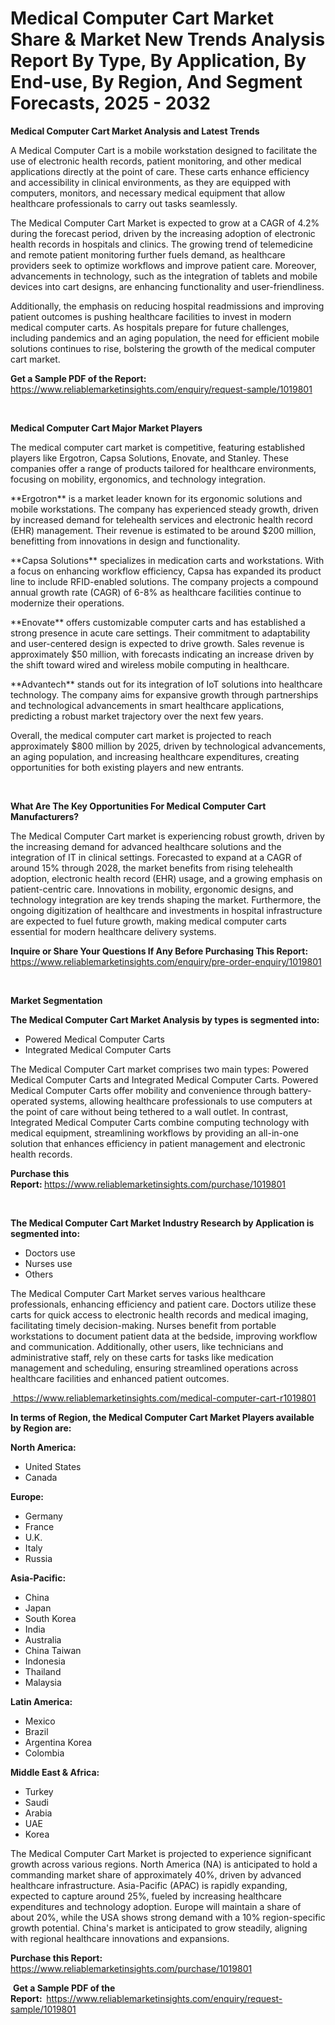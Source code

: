 <p><h1>Medical Computer Cart Market Share & Market New Trends Analysis Report By Type, By Application, By End-use, By Region, And Segment Forecasts, 2025 - 2032</h1></p><p><strong>Medical Computer Cart Market Analysis and Latest Trends</strong></p>
<p><p>A Medical Computer Cart is a mobile workstation designed to facilitate the use of electronic health records, patient monitoring, and other medical applications directly at the point of care. These carts enhance efficiency and accessibility in clinical environments, as they are equipped with computers, monitors, and necessary medical equipment that allow healthcare professionals to carry out tasks seamlessly.</p><p>The Medical Computer Cart Market is expected to grow at a CAGR of 4.2% during the forecast period, driven by the increasing adoption of electronic health records in hospitals and clinics. The growing trend of telemedicine and remote patient monitoring further fuels demand, as healthcare providers seek to optimize workflows and improve patient care. Moreover, advancements in technology, such as the integration of tablets and mobile devices into cart designs, are enhancing functionality and user-friendliness.</p><p>Additionally, the emphasis on reducing hospital readmissions and improving patient outcomes is pushing healthcare facilities to invest in modern medical computer carts. As hospitals prepare for future challenges, including pandemics and an aging population, the need for efficient mobile solutions continues to rise, bolstering the growth of the medical computer cart market.</p></p>
<p><strong>Get a Sample PDF of the Report:&nbsp;</strong> <a href="https://www.reliablemarketinsights.com/enquiry/request-sample/1019801?utm_campaign=2609&utm_medium=2&utm_source=Github&utm_content=ia&utm_term=13042025&utm_id=medical-computer-cart">https://www.reliablemarketinsights.com/enquiry/request-sample/1019801</a></p>
<p>&nbsp;</p>
<p><strong>Medical Computer Cart Major Market Players</strong></p>
<p><p>The medical computer cart market is competitive, featuring established players like Ergotron, Capsa Solutions, Enovate, and Stanley. These companies offer a range of products tailored for healthcare environments, focusing on mobility, ergonomics, and technology integration.</p><p>**Ergotron** is a market leader known for its ergonomic solutions and mobile workstations. The company has experienced steady growth, driven by increased demand for telehealth services and electronic health record (EHR) management. Their revenue is estimated to be around $200 million, benefitting from innovations in design and functionality.</p><p>**Capsa Solutions** specializes in medication carts and workstations. With a focus on enhancing workflow efficiency, Capsa has expanded its product line to include RFID-enabled solutions. The company projects a compound annual growth rate (CAGR) of 6-8% as healthcare facilities continue to modernize their operations.</p><p>**Enovate** offers customizable computer carts and has established a strong presence in acute care settings. Their commitment to adaptability and user-centered design is expected to drive growth. Sales revenue is approximately $50 million, with forecasts indicating an increase driven by the shift toward wired and wireless mobile computing in healthcare.</p><p>**Advantech** stands out for its integration of IoT solutions into healthcare technology. The company aims for expansive growth through partnerships and technological advancements in smart healthcare applications, predicting a robust market trajectory over the next few years.</p><p>Overall, the medical computer cart market is projected to reach approximately $800 million by 2025, driven by technological advancements, an aging population, and increasing healthcare expenditures, creating opportunities for both existing players and new entrants.</p></p>
<p>&nbsp;</p>
<p><strong>What Are The Key Opportunities For Medical Computer Cart Manufacturers?</strong></p>
<p><p>The Medical Computer Cart market is experiencing robust growth, driven by the increasing demand for advanced healthcare solutions and the integration of IT in clinical settings. Forecasted to expand at a CAGR of around 15% through 2028, the market benefits from rising telehealth adoption, electronic health record (EHR) usage, and a growing emphasis on patient-centric care. Innovations in mobility, ergonomic designs, and technology integration are key trends shaping the market. Furthermore, the ongoing digitization of healthcare and investments in hospital infrastructure are expected to fuel future growth, making medical computer carts essential for modern healthcare delivery systems.</p></p>
<p><strong>Inquire or Share Your Questions If Any Before Purchasing This Report:</strong> <a href="https://www.reliablemarketinsights.com/enquiry/pre-order-enquiry/1019801?utm_campaign=2609&utm_medium=2&utm_source=Github&utm_content=ia&utm_term=13042025&utm_id=medical-computer-cart">https://www.reliablemarketinsights.com/enquiry/pre-order-enquiry/1019801</a></p>
<p>&nbsp;</p>
<p><strong>Market Segmentation</strong></p>
<p><strong>The Medical Computer Cart Market Analysis by types is segmented into:</strong></p>
<p><ul><li>Powered Medical Computer Carts</li><li>Integrated Medical Computer Carts</li></ul></p>
<p><p>The Medical Computer Cart market comprises two main types: Powered Medical Computer Carts and Integrated Medical Computer Carts. Powered Medical Computer Carts offer mobility and convenience through battery-operated systems, allowing healthcare professionals to use computers at the point of care without being tethered to a wall outlet. In contrast, Integrated Medical Computer Carts combine computing technology with medical equipment, streamlining workflows by providing an all-in-one solution that enhances efficiency in patient management and electronic health records.</p></p>
<p><strong>Purchase this Report:&nbsp;</strong><a href="https://www.reliablemarketinsights.com/purchase/1019801?utm_campaign=2609&utm_medium=2&utm_source=Github&utm_content=ia&utm_term=13042025&utm_id=medical-computer-cart">https://www.reliablemarketinsights.com/purchase/1019801</a></p>
<p>&nbsp;</p>
<p><strong>The Medical Computer Cart Market Industry Research by Application is segmented into:</strong></p>
<p><ul><li>Doctors use</li><li>Nurses use</li><li>Others</li></ul></p>
<p><p>The Medical Computer Cart Market serves various healthcare professionals, enhancing efficiency and patient care. Doctors utilize these carts for quick access to electronic health records and medical imaging, facilitating timely decision-making. Nurses benefit from portable workstations to document patient data at the bedside, improving workflow and communication. Additionally, other users, like technicians and administrative staff, rely on these carts for tasks like medication management and scheduling, ensuring streamlined operations across healthcare facilities and enhanced patient outcomes.</p></p>
<p><a href="https://www.reliablemarketinsights.com/medical-computer-cart-r1019801?utm_campaign=2609&utm_medium=2&utm_source=Github&utm_content=ia&utm_term=13042025&utm_id=medical-computer-cart">&nbsp;https://www.reliablemarketinsights.com/medical-computer-cart-r1019801</a></p>
<p><strong>In terms of Region, the Medical Computer Cart Market Players available by Region are:</strong></p>
<p>
    <p> <strong> North America: </strong>
        <ul>
            <li>United States</li>
            <li>Canada</li>
        </ul>
        </p> 
    <p> <strong> Europe: </strong>
        <ul>
            <li>Germany</li>
            <li>France</li>
            <li>U.K.</li>
            <li>Italy</li>
            <li>Russia</li>
        </ul>
        </p> 
    <p> <strong> Asia-Pacific: </strong>
        <ul>
            <li>China</li>
            <li>Japan</li>
            <li>South Korea</li>
            <li>India</li>
            <li>Australia</li>
            <li>China Taiwan</li>
            <li>Indonesia</li>
            <li>Thailand</li>
            <li>Malaysia</li>
        </ul>
        </p> 
    <p> <strong> Latin America: </strong>
        <ul>
            <li>Mexico</li>
            <li>Brazil</li>
            <li>Argentina Korea</li>
            <li>Colombia</li>
        </ul>
        </p> 
    <p> <strong> Middle East & Africa: </strong>
        <ul>
            <li>Turkey</li>
            <li>Saudi</li>
            <li>Arabia</li>
            <li>UAE</li>
            <li>Korea</li>
        </ul>
    </p>
    </p>
<p><p>The Medical Computer Cart Market is projected to experience significant growth across various regions. North America (NA) is anticipated to hold a commanding market share of approximately 40%, driven by advanced healthcare infrastructure. Asia-Pacific (APAC) is rapidly expanding, expected to capture around 25%, fueled by increasing healthcare expenditures and technology adoption. Europe will maintain a share of about 20%, while the USA shows strong demand with a 10% region-specific growth potential. China's market is anticipated to grow steadily, aligning with regional healthcare innovations and expansions.</p></p>
<p><strong>Purchase this Report: </strong><a href="https://www.reliablemarketinsights.com/purchase/1019801?utm_campaign=2609&utm_medium=2&utm_source=Github&utm_content=ia&utm_term=13042025&utm_id=medical-computer-cart">https://www.reliablemarketinsights.com/purchase/1019801</a></p>
<p>&nbsp;<strong>Get a Sample PDF of the Report:&nbsp;&nbsp;</strong><a href="https://www.reliablemarketinsights.com/enquiry/request-sample/1019801?utm_campaign=2609&utm_medium=2&utm_source=Github&utm_content=ia&utm_term=13042025&utm_id=medical-computer-cart">https://www.reliablemarketinsights.com/enquiry/request-sample/1019801</a></p>
<p><strong></strong></p>
<p><p></p><p></p><p></p></p>